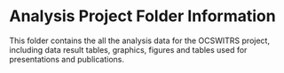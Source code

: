 # Analysis Project Folder Information

This folder contains the all the analysis data for the OCSWITRS project, including data result tables, graphics, figures and tables used for presentations and publications.
